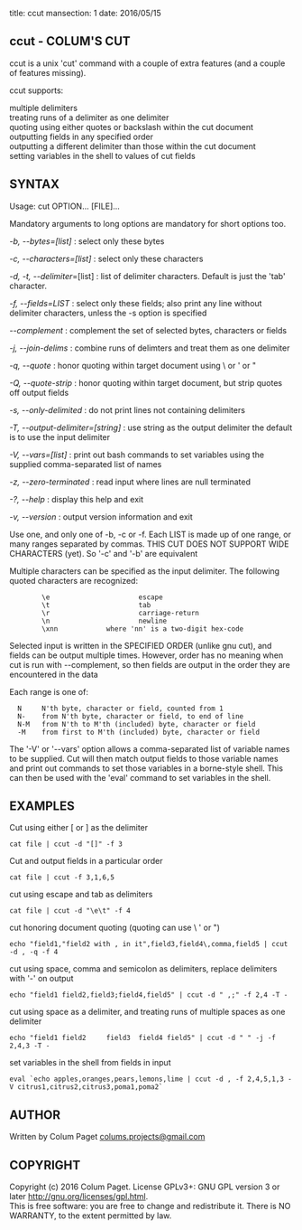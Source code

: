 title: ccut
mansection: 1
date: 2016/05/15


ccut - COLUM'S CUT
------------------

ccut is a unix 'cut' command with a couple of extra features (and a couple of features missing). 

ccut supports:

multiple delimiters   
treating runs of a delimiter as one delimiter   
quoting using either quotes or backslash within the cut document   
outputting fields in any specified order   
outputting a different delimiter than those within the cut document   
setting variables in the shell to values of cut fields   



SYNTAX
------

Usage: cut OPTION... [FILE]...

Mandatory arguments to long options are mandatory for short options too.

*-b, --bytes=[list]*
 : select only these bytes

*-c, --characters=[list]*
 : select only these characters

*-d, -t, --delimiter*=[list] 
 : list of delimiter characters. Default is just the 'tab' character.

*-f, --fields=LIST*
 : select only these fields;  also print any line without delimiter characters, unless the -s option is specified

*--complement*
 : complement the set of selected bytes, characters or fields

*-j, --join-delims*
 : combine runs of delimters and treat them as one delimiter

*-q, --quote*
 : honor quoting within target document using \ or ' or "

*-Q, --quote-strip*
 : honor quoting within target document, but strip quotes off output fields

*-s, --only-delimited*
 : do not print lines not containing delimiters

*-T, --output-delimiter=[string]*
 : use string as the output delimiter the default is to use the input delimiter

*-V, --vars=[list]*
 : print out bash commands to set variables using the supplied comma-separated list of names

*-z, --zero-terminated*
 : read input where lines are null terminated

*-?, --help*
 : display this help and exit

*-v, --version*
 : output version information and exit


Use one, and only one of -b, -c or -f.  Each LIST is made up of one range, or many ranges separated by commas.
THIS CUT DOES NOT SUPPORT WIDE CHARACTERS (yet). So '-c' and '-b' are equivalent

Multiple characters can be specified as the input delimiter. The following quoted characters are recognized:
```
        \e                      escape
        \t                      tab
        \r                      carriage-return
        \n                      newline
        \xnn            where 'nn' is a two-digit hex-code
```

Selected input is written in the SPECIFIED ORDER (unlike gnu cut), and fields can be output multiple times.
However, order has no meaning when cut is run with --complement, so then fields are output in the order they are encountered in the data

Each range is one of:
```
  N     N'th byte, character or field, counted from 1
  N-    from N'th byte, character or field, to end of line
  N-M   from N'th to M'th (included) byte, character or field
  -M    from first to M'th (included) byte, character or field
```

The '-V' or '--vars' option allows a comma-separated list of variable names to be supplied. Cut will then match output fields to those variable names and print out commands to set those variables in a borne-style shell. This can then be used with the 'eval' command to set variables in the shell.


EXAMPLES
--------

Cut using either [ or ] as the delimiter

`cat file | ccut -d "[]" -f 3`

Cut and output fields in a particular order

`cat file | ccut -f 3,1,6,5`

cut using escape and tab as delimiters

`cat file | ccut -d "\e\t" -f 4`

cut honoring document quoting (quoting can use \\ ' or ")

`echo "field1,"field2 with , in it",field3,field4\,comma,field5 | ccut -d , -q -f 4`

cut using space, comma and semicolon as delimiters, replace delimiters with '-' on output

`echo "field1 field2,field3;field4,field5" | ccut -d " ,;" -f 2,4 -T -`

cut using space as a delimiter, and treating runs of multiple spaces as one delimiter

`echo "field1 field2     field3  field4 field5" | ccut -d " " -j -f 2,4,3 -T -`

set variables in the shell from fields in input

```eval `echo apples,oranges,pears,lemons,lime | ccut -d , -f 2,4,5,1,3 -V citrus1,citrus2,citrus3,poma1,poma2` ```


AUTHOR
------

Written by Colum Paget <colums.projects@gmail.com>

COPYRIGHT
---------

Copyright (c) 2016 Colum Paget. License GPLv3+: GNU GPL version 3 or later <http://gnu.org/licenses/gpl.html>.  
This is free software: you are free to change and redistribute it. There is NO WARRANTY, to the extent permitted by law.


